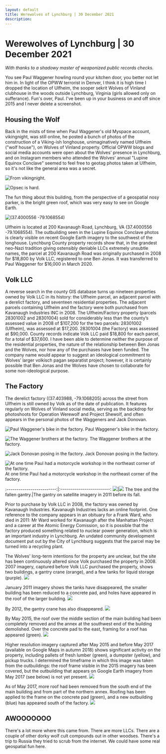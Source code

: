 ```yaml
---
layout: default
title: Werewolves of Lynchburg | 30 December 2021
description:
---
```

# Werewolves of Lynchburg | 30 December 2021

_With thanks to a shadowy master of weaponized public records checks._

You see Paul Waggener howling round your kitchen door, you better not let him in.  In light of the OPWW terrorist in Denver, I think it is high time I dropped the location of Ulfheim, the sooper sekrit Wolves of Vinland clubhouse in the woods outside Lynchburg, Virginia (girls allowed only on sufferance). Fun's over, Paul.  I've been up in your business on and off since 2015 and I never delete a screenshot.

## Housing the Wolf

Back in the mists of time when Paul Waggener's old Myspace account, vikingnight, was still online, he posted a bunch of photos of the construction of a Viking-ish longhouse, unimaginatively named Ulfheim ("wolf house"), on Wolves of Vinland property.  Official OPWW blogs and social media accounts were open about the Wolves' presence in Lynchburg, and on Instagram members who attended the Wolves' annual "Lupine Equinox Conclave" seemed to feel free to geotag photos taken at Ulfheim, so it's not like the general area was a secret.

![From vikingnight.](../assets/images/werewolves-lynchburg/framing_ulfheim.jpg)

![Opsec is hard.](../assets/images/werewolves-lynchburg/no_cameras.jpg)

The fun thing about this building, from the perspective of a geospatial nosy parker, is the bright green roof, which was very easy to see on Google Earth.

![(37.4000556 -79.1068554)](../assets/images/werewolves-lynchburg/geolocation.jpg)

Ulfheim is located at 200 Kavanaugh Road, Lynchburg, VA (37.4000556 -79.1068554).  The outbuilding seen in the Lupine Equinox Conclave photos is clearly visible on recent Google Earth imagery to the southwest of the longhouse.  Lynchburg County property records show that, in the grandest neo-Nazi tradition giving ostensibly deniable LLCs extremely unsubtle names, the parcel at 200 Kavanaugh Road was originally purchased in 2008 for $18,800 by Volk LLC, registered to one Ben Jonas.  It was transferred to Paul Waggener for $16,000 in March 2020.

## Volk LLC

A reverse search in the county GIS database turns up nineteen properties owned by Volk LLC in its history: the Ulfheim parcel, an adjacent parcel with a derelict factory, and seventeen residential properties.  The adjacent parcels containing Ulfheim and the factory were both purchased from Kavanaugh Industries INC in 2008.  The Ulfheim/Factory property (parcels 28301002 and 28301004) sold for considerably less than the county’s assessed value in 2008 of $107,200 for the two parcels: 28301002 (Ulfheim), was assessed at $17,200.  28301004 (the Factory) was assessed at $90,000.  County records indicate Volk LLC paid $18,800 for each parcel, for a total of $37,600. I have been able to determine neither the purpose of the residential properties, the nature of the relationship between Ben Jonas and the Wolves, nor how any of the purchases have been funded.  The company name would appear to suggest an ideological commitment to Wolves’ larger volkisch pagan separatist project; however, it is certainly possible that Ben Jonas and the Wolves have chosen to collaborate for some non-ideological purpose.

## The Factory

The derelict factory ((37.403988, -79.1068205) across the street from Ulfheim is still owned by Volk as of the date of publication. It features regularly on Wolves of Vinland social media, serving as the backdrop for photoshoots for Operation Werewolf and Project Shewolf, and often appears in the personal photos of the Waggeners and Jack Donovan.

![Paul Waggener's bike in the factory.](..assets/images/werewolves-lynchburg/paul_bike_factory.png)
Paul Waggener's bike in the factory.

![The Waggener brothers at the factory.](../assets/images/werewolves-lynchburg/waggeners_factory.png)
The Waggener brothers at the factory.

![Jack Donovan posing in the factory.](../assets/images/werewolves-lynchburg/jack_factory.jpg)
Jack Donovan posing in the factory.

![At one time Paul had a motorcycle workshop in the northeast corner of the factory.](../assets/images/werewolves-lynchburg/paul_factory_1.png)
At one time Paul had a motorcycle workshop in the northeast corner of the factory.

:-------------------------:|:-------------------------:
![](../assets/images/werewolves-lynchburg/paul_factory_2.jpg)|![](../assets/images/werewolves-lynchburg/gantry_highlighted.png)
The tree and the fallen gantry.|The gantry on satellite imagery in 2011 before its fall.

Prior to purchase by Volk LLC in 2008, the factory was owned by Kavanaugh Industries.  Kavanaugh Industries lacks an online footprint. One reference to the company appears in an obituary for a Frank Ward, who died in 2011: Mr Ward worked for Kavanaugh after the Manhattan Project and a career at the Atomic Energy Comission, so it is possible that the factory produced something related to nuclear power generation, which is an important industry in Lynchburg. An undated community development document put out by the City of Lynchburg suggests that the parcel may be turned into a recycling plant.  

The Wolves' long-term intentions for the property are unclear, but the site has been continuously altered since Volk purchased the property in 2008. 2007 imagery, captured before Volk LLC purchased the property, shows two buildings, a gantry crane (orange), and a few tanks for liquid storage (purple).
![](../assets/images/werewolves-lynchburg/jan_2007.png)

January 2011 imagery shows the tanks have disappeared, the smaller building has been reduced to a concrete pad, and holes have appeared in the roof of the larger building.
![](../assets/images/werewolves-lynchburg/jan_2011.png)

By 2012, the gantry crane has also disappeared.
![](../assets/images/werewolves-lynchburg/aug_2012.png)

By May 2015, the roof over the middle section of the main building had been completely removed and the annex at the southwest end of the building demolished.  Over the concrete pad to the east, framing for a roof has appeared (green).
![](../assets/images/werewolves-lynchburg/may_2015.png)

Higher resolution imagery captured after May 2015 and before May 2017 (available on Google Maps in autumn 2018) shows significant activity on the property, including pallets of fresh lumber (green), a dumpster (yellow), and pickup trucks.  I determined the timeframe in which this image was taken from the outbuildings: the roof frame visible in the 2015 imagery has been covered, but the outbuilding that appears on Google Earth imagery from May 2017 (see below) is not yet present.
![](../assets/images/werewolves-lynchburg/between_2015_2017.png)

As of May 2017, more roof had been removed from the south end of the main building and from part of the northern annex.  Roofing has been applied to the frame on the concrete pad (green), and a new outbuilding (blue) has appeared south of the factory.
![](../assets/images/werewolves-lynchburg/may_2017.png)

## AWOOOOOOO

There's a lot more where this came from.  There are more LLCs.  There are a couple of other dorky wolf cult compounds out in other woodses.  There's a trip to Russia they tried to scrub from the internet.  We could have some real geospatial fun here.
